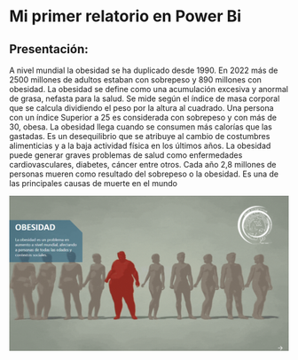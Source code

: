 # Mi primer relatorio en Power Bi

## Presentación:

A nivel mundial la obesidad se ha duplicado desde 1990. En 2022 más de 2500 millones de adultos estaban con sobrepeso y 890 millones con obesidad. La obesidad se define como una acumulación excesiva y anormal de grasa, nefasta para la salud. Se mide según el índice de masa corporal que se calcula dividiendo el peso por la altura al cuadrado. Una persona con un índice Superior a 25 es considerada con sobrepeso y con más de 30, obesa. La obesidad llega cuando se consumen más calorías que las gastadas. Es un desequilibrio que se atribuye al cambio de costumbres alimenticias y a la baja actividad física en los últimos años. La obesidad puede generar graves problemas de salud como enfermedades cardiovasculares, diabetes, cáncer entre otros. Cada año 2,8 millones de personas mueren como resultado del sobrepeso o la obesidad. Es una de las principales causas de muerte en el mundo

![alt text](image.png)
